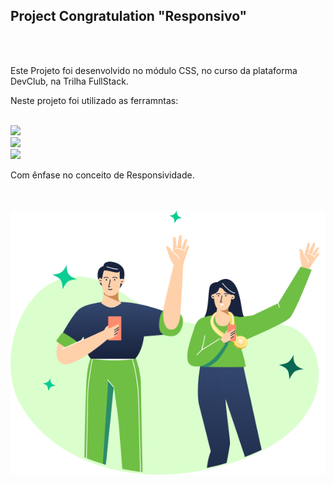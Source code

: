<h2> Project Congratulation "Responsivo"</h2>
<br>
<br>
<p> Este Projeto foi desenvolvido no módulo CSS, no curso da plataforma DevClub, na Trilha FullStack.</p>
<p>Neste projeto foi utilizado as ferramntas:<p>
  <br>
      <img src="https://img.shields.io/badge/HTML-239120?style=for-the-badge&logo=html5&logoColor=white alt="icon-html">
      <br>
      <img src="https://img.shields.io/badge/CSS-239120?&style=for-the-badge&logo=css3&logoColor=white   alt ="icon-css">
      <br>
      <img src="https://img.shields.io/badge/Figma-F24E1E?style=for-the-badge&logo=figma&logoColor=white">
<br>
<p></p>Com ênfase no conceito de Responsividade.</p>
<br>
<br>
<img src="./(Positive) Congratulation You get 40 point for your ride.png" alt="Img-Congratulation" class="logo-img">
